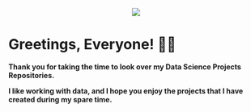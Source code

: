 
<p align="center">
  <img  src="https://user-images.githubusercontent.com/63034651/123925231-531db900-d950-11eb-96a7-96a606201f3a.png">
</p>

# Greetings, Everyone! 👋🏾
**Thank you for taking the time to look over my Data Science Projects Repositories.**

**I like working with data, and I hope you enjoy the projects that I have created during my spare time.** 



